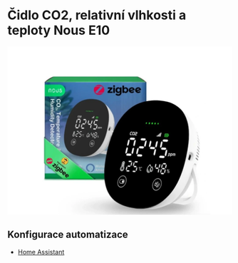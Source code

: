 # Čidlo CO2, relativní vlhkosti a teploty Nous E10

![Nous E10](imgs/nous-e10.png)

## Konfigurace automatizace

- [Home Assistant](homeassistant)

